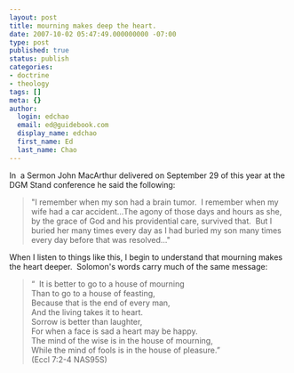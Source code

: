 ```yaml
---
layout: post
title: mourning makes deep the heart.
date: 2007-10-02 05:47:49.000000000 -07:00
type: post
published: true
status: publish
categories:
- doctrine
- theology
tags: []
meta: {}
author:
  login: edchao
  email: ed@guidebook.com
  display_name: edchao
  first_name: Ed
  last_name: Chao
---
```

<p>In  a Sermon John MacArthur delivered on September 29 of this year at the DGM Stand conference he said the following:</p>
<blockquote>
<p align="left">"I remember when my son had a brain tumor.  I remember when my wife had a car accident...The agony of those days and hours as she, by the grace of God and his providential care, survived that.  But I buried her many times every day as I had buried my son many times every day before that was resolved..."</p>
</blockquote>
<p>When I listen to things like this, I begin to understand that mourning makes the heart deeper.  Solomon's words carry much of the same message:</p>
<blockquote><p>“  It is better to go to a house of mourning<br />
Than to go to a house of feasting,<br />
Because that is the end of every man,<br />
And the living takes it to heart.<br />
Sorrow is better than laughter,<br />
For when a face is sad a heart may be happy.<br />
The mind of the wise is in the house of mourning,<br />
While the mind of fools is in the house of pleasure.”<br />
(Eccl 7:2-4 NAS95S)</p></blockquote>
